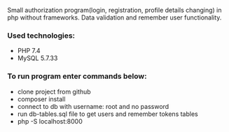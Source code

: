 Small authorization program(login, registration, profile details changing) in php without frameworks.
Data validation and remember user functionality.

### Used technologies:
- PHP 7.4
- MySQL 5.7.33

### To run program enter commands below:
- clone project from github
- composer install
- connect to db with username: root and no password
- run db-tables.sql file to get users and remember tokens tables
- php -S localhost:8000
